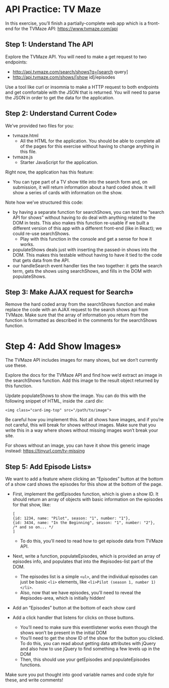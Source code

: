 # API Practice: TV Maze
In this exercise, you’ll finish a partially-complete web app which is a front-end for the TVMaze API: https://www.tvmaze.com/api

## Step 1: Understand The API
Explore the TVMaze API. You will need to make a get request to two endpoints:
- http://api.tvmaze.com/search/shows?q=[search query]
- http://api.tvmaze.com/shows/[show id]/episodes

Use a tool like curl or insomnia to make a HTTP request to both endpoints and get comfortable with the JSON that is returned. You will need to parse the JSON in order to get the data for the application.

## Step 2: Understand Current Code»
We’ve provided two files for you:
- tvmaze.html
    - All the HTML for the application. You should be able to complete all of the pages for this exercise without having to change anything in this file.
- tvmaze.js
    - Starter JavaScript for the application.

Right now, the application has this feature:
- You can type part of a TV show title into the search form and, on submission, it will return information about a hard coded show. It will show a series of cards with information on the show.

Note how we’ve structured this code:
- by having a separate function for searchShows, you can test the “search API for shows” without having to do deal with anything related to the DOM in tests. This also makes this function re-usable if we built a different version of this app with a different front-end (like in React); we could re-use searchShows.
    - Play with this function in the console and get a sense for how it works.
- populateShows deals just with inserting the passed-in shows into the DOM. This makes this testable without having to have it tied to the code that gets data from the API.
- our handleSearch event handler ties the two together: it gets the search term, gets the shows using searchShows, and fills in the DOM with populateShows.

## Step 3: Make AJAX request for Search»
Remove the hard coded array from the searchShows function and make replace the code with an AJAX request to the search shows api from TVMaze. Make sure that the array of information you return from the function is formatted as described in the comments for the searchShows function.

# Step 4: Add Show Images»
The TVMaze API includes images for many shows, but we don’t currently use these.

Explore the docs for the TVMaze API and find how we’d extract an image in the searchShows function. Add this image to the result object returned by this function.

Update populateShows to show the image. You can do this with the following snippet of HTML, inside the .card div:

```
<img class="card-img-top" src="/path/to/image">
```

Be careful how you implement this. Not all shows have images, and if you’re not careful, this will break for shows without images. Make sure that you write this in a way where shows without missing images won’t break your site.

For shows without an image, you can have it show this generic image instead: https://tinyurl.com/tv-missing

## Step 5: Add Episode Lists»
We want to add a feature where clicking an “Episodes” button at the bottom of a show card shows the episodes for this show at the bottom of the page.
- First, implement the getEpisodes function, which is given a show ID. It should return an array of objects with basic information on the episodes for that show, like:

    ```
    [
  {id: 1234, name: "Pilot", season: "1", number: "1"},
  {id: 3434, name: "In the Beginning", season: "1", number: "2"},
  /* and so on... */
    ]
    ```
    - To do this, you’ll need to read how to get episode data from TVMaze API.
- Next, write a function, populateEpisodes, which is provided an array of episodes info, and populates that into the #episodes-list part of the DOM.
    - The episodes list is a simple ```<ul>```, and the individual episodes can just be basic ```<li>``` elements, like ```<li>Pilot (season 1, number 1)</li>```.
    - Also, now that we have episodes, you’ll need to reveal the #episodes-area, which is initially hidden!
- Add an “Episodes” button at the bottom of each show card
- Add a click handler that listens for clicks on those buttons.
    - You’ll need to make sure this eventlistener works even though the shows won’t be present in the initial DOM
    - You’ll need to get the show ID of the show for the button you clicked. To do this, you can read about getting data attributes with jQuery and also how to use jQuery to find something a few levels up in the DOM
    - Then, this should use your getEpisodes and populateEpisodes functions.

Make sure you put thought into good variable names and code style for these, and write comments!